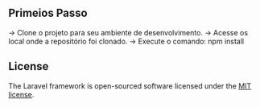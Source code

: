 ## Primeios Passo
-> Clone o projeto para seu ambiente de desenvolvimento.
-> Acesse os local onde a repositório foi clonado.
-> Execute o comando: npm install


## License
The Laravel framework is open-sourced software licensed under the [MIT license](https://opensource.org/licenses/MIT).

